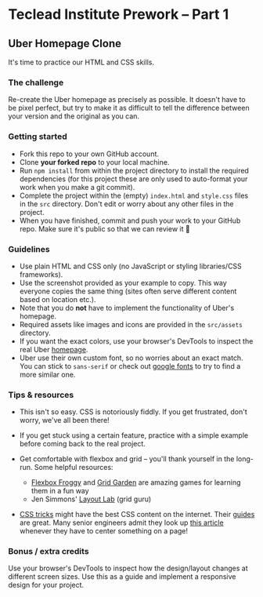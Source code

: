 # Teclead Institute Prework – Part 1

## Uber Homepage Clone

It's time to practice our HTML and CSS skills.

### The challenge

Re-create the Uber homepage as precisely as possible. It doesn't have to be pixel perfect, but try to make it as difficult to tell the difference between your version and the original as you can.

### Getting started

- Fork this repo to your own GitHub account.
- Clone **your forked repo** to your local machine.
- Run `npm install` from within the project directory to install the required dependencies (for this project these are only used to auto-format your work when you make a git commit).
- Complete the project within the (empty) `index.html` and `style.css` files in the `src` directory. Don't edit or worry about any other files in the project.
- When you have finished, commit and push your work to your GitHub repo. Make sure it's public so that we can review it 🙏

### Guidelines

- Use plain HTML and CSS only (no JavaScript or styling libraries/CSS frameworks).
- Use the screenshot provided as your example to copy. This way everyone copies the same thing (sites often serve different content based on location etc.).
- Note that you do **not** have to implement the functionality of Uber's homepage.
- Required assets like images and icons are provided in the `src/assets` directory.
- If you want the exact colors, use your browser's DevTools to inspect the real Uber [homepage](https://www.uber.com).
- Uber use their own custom font, so no worries about an exact match. You can stick to `sans-serif` or check out [google fonts](https://fonts.google.com) to try to find a more similar one.

### Tips & resources

- This isn't so easy. CSS is notoriously fiddly. If you get frustrated, don't worry, we've all been there!

- If you get stuck using a certain feature, practice with a simple example before coming back to the real project.

- Get comfortable with flexbox and grid – you'll thank yourself in the long-run. Some helpful resources:

  - [Flexbox Froggy](https://flexboxfroggy.com/) and [Grid Garden](https://cssgridgarden.com/) are amazing games for learning them in a fun way
  - Jen Simmons' [Layout Lab](https://labs.jensimmons.com/) (grid guru)

- [CSS tricks](https://css-tricks.com/) might have the best CSS content on the internet. Their [guides](https://css-tricks.com/guides/) are great. Many senior engineers admit they look up [this article](https://css-tricks.com/centering-css-complete-guide/) whenever they have to center something on a page!

### Bonus / extra credits

Use your browser's DevTools to inspect how the design/layout changes at different screen sizes. Use this as a guide and implement a responsive design for your project.
